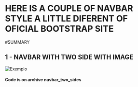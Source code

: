 # HERE IS A COUPLE OF NAVBAR STYLE A LITTLE DIFERENT OF OFICIAL BOOTSTRAP SITE


#SUMMARY


## 1 - NAVBAR WITH TWO SIDE WITH IMAGE

![Exemplo](Screenshot_50.jpg)

#### Code is on archive navbar_two_sides


